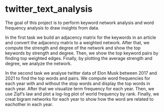 # twitter_text_analysis

The goal of this project is to perform keyword network analysis and word frequency analysis to draw insights from data.

In the first task we build an adjacency matrix for the keywords in an article and convert the adjacency matrix to a weighted network. After that, we compute the strength and degree of the network and show the top keywords by strength and degree. Then, we show the top keyword pairs by finding top weighted edges. Finally, by plotting the average strength and degree, we analyze the network.

In the second task we analyse twitter data of Elon Musk between 2017 and 2021 to find the top words and pairs. We compute word frequencies for each year with and without the stop words and display the top words in each year. After that we visualize term frequency for each year. Then, we use Zipf’s law and plot a log-log plot of world frequency by rank. Finally, we creat bigram networks for each year to show how the word are related to eachother in each year.

